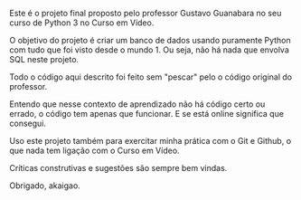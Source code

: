 Este é o projeto final proposto pelo professor Gustavo Guanabara
no seu curso de Python 3 no Curso em Vídeo.

O objetivo do projeto é criar um banco de dados
usando puramente Python com tudo que foi visto desde o mundo 1.
Ou seja, não há nada que envolva SQL neste projeto.

Todo o código aqui descrito foi feito sem "pescar"
pelo o código original do professor.

Entendo que nesse contexto de aprendizado não há código certo ou errado,
o código tem apenas que funcionar. E se está online significa que consegui.

Uso este projeto também para exercitar minha prática com o Git e Github,
o que nada tem ligação com o Curso em Vídeo.

Críticas construtivas e sugestões são sempre bem vindas.

Obrigado,
akaigao.